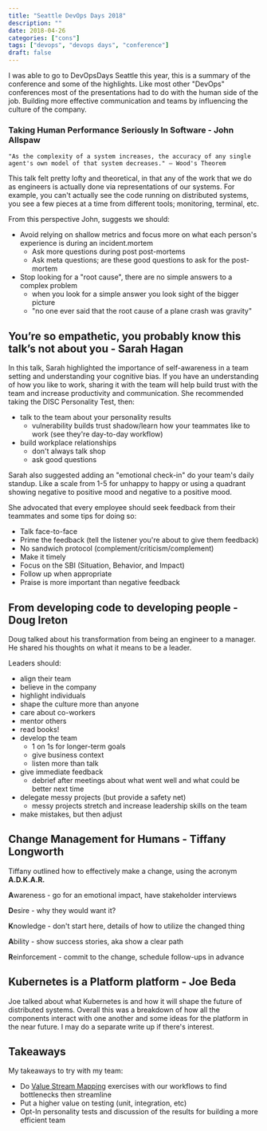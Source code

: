```yaml
---
title: "Seattle DevOps Days 2018"
description: ""
date: 2018-04-26
categories: ["cons"]
tags: ["devops", "devops days", "conference"]
draft: false
---
```


I was able to go to DevOpsDays Seattle this year, this is a summary of the conference and some of the highlights. Like most other "DevOps" conferences most of the presentations had to do with the human side of the job. Building more effective communication and teams by influencing the culture of the company.
### Taking Human Performance Seriously In Software - John Allspaw

    "As the complexity of a system increases, the accuracy of any single agent's own model of that system decreases." – Wood's Theorem

This talk felt pretty lofty and theoretical, in that any of the work that we do as engineers is actually done via representations of our systems. For example, you can't actually see the code running on distributed systems, you see a few pieces at a time from different tools; monitoring, terminal, etc.

From this perspective John, suggests we should:

- Avoid relying on shallow metrics and focus more on what each person's experience is during an incident.mortem
    - Ask more questions during post post-mortems
    - Ask meta questions; are these good questions to ask for the post-mortem
- Stop looking for a "root cause", there are no simple answers to a complex problem
    - when you look for a simple answer you look sight of the bigger picture
    - "no one ever said that the root cause of a plane crash was gravity"

## You’re so empathetic, you probably know this talk’s not about you - Sarah Hagan

In this talk, Sarah highlighted the importance of self-awareness in a team setting and understanding your cognitive bias. If you have an understanding of how you like to work, sharing it with the team will help build trust with the team and increase productivity and communication. She recommended taking the DISC Personality Test, then:

- talk to the team about your personality results
    - vulnerability builds trust
shadow/learn how your teammates like to work (see they're day-to-day workflow)
- build workplace relationships
    - don't always talk shop
    - ask good questions

Sarah also suggested adding an "emotional check-in" do your team's daily standup. Like a scale from 1-5 for unhappy to happy or using a quadrant showing negative to positive mood and negative to a positive mood.

She advocated that every employee should seek feedback from their teammates and some tips for doing so:

- Talk face-to-face
- Prime the feedback (tell the listener you're about to give them feedback)
- No sandwich protocol (complement/criticism/complement)
- Make it timely
- Focus on the SBI (Situation, Behavior, and Impact)
- Follow up when appropriate
- Praise is more important than negative feedback

## From developing code to developing people - Doug Ireton

Doug talked about his transformation from being an engineer to a manager. He shared his thoughts on what it means to be a leader.

Leaders should:

- align their team
- believe in the company
- highlight individuals
- shape the culture more than anyone
- care about co-workers
- mentor others
- read books!
- develop the team
    - 1 on 1s for longer-term goals
    - give business context
    - listen more than talk
- give immediate feedback
    - debrief after meetings about what went well and what could be better next time
- delegate messy projects (but provide a safety net)
    - messy projects stretch and increase leadership skills on  the team
- make mistakes, but then adjust

## Change Management for Humans - Tiffany Longworth

Tiffany outlined how to effectively make a change, using the acronym **A.D.K.A.R.**

**A**wareness - go for an emotional impact, have stakeholder interviews

**D**esire - why they would want it?

**K**nowledge - don't start here, details of how to utilize the changed thing

**A**bility - show success stories, aka show a clear path

**R**einforcement - commit to the change, schedule follow-ups in advance

## Kubernetes is a Platform platform - Joe Beda

Joe talked about what Kubernetes is and how it will shape the future of distributed systems. Overall this was a breakdown of how all the components interact with one another and some ideas for the platform in the near future. I may do a separate write up if there's interest.

## Takeaways

My takeaways to try with my team:

- Do [Value Stream Mapping](https://en.wikipedia.org/wiki/Value_stream_mapping) exercises with our workflows to find bottlenecks then streamline
- Put a higher value on testing (unit, integration, etc)
- Opt-In personality tests and discussion of the results for building a more efficient team